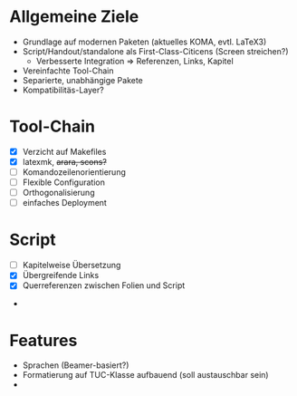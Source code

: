# Allgemeine Ziele

* Grundlage auf modernen Paketen (aktuelles KOMA, evtl. LaTeX3)
* Script/Handout/standalone als First-Class-Citicens (Screen streichen?)
    * Verbesserte Integration => Referenzen, Links, Kapitel
* Vereinfachte Tool-Chain
* Separierte, unabhängige Pakete
* Kompatibilitäs-Layer?

# Tool-Chain
* [x] Verzicht auf Makefiles
* [x] latexmk, ~~arara, scons?~~
* [ ] Komandozeilenorientierung
* [ ] Flexible Configuration
* [ ] Orthogonalisierung
* [ ] einfaches Deployment

# Script
* [ ] Kapitelweise Übersetzung
* [x] Übergreifende Links
* [x] Querreferenzen zwischen Folien und Script
* 

# Features
* Sprachen (Beamer-basiert?)
* Formatierung auf TUC-Klasse aufbauend (soll austauschbar sein)
* 

